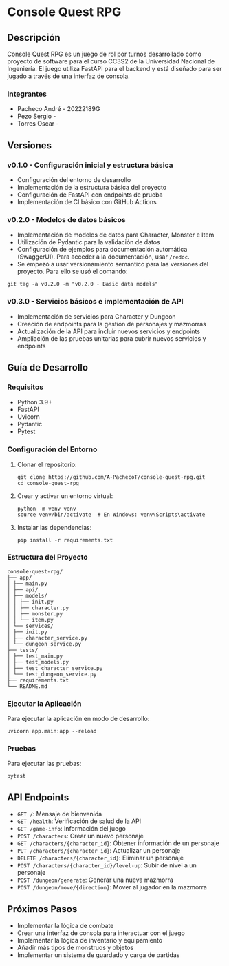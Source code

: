 # Console Quest RPG

## Descripción
Console Quest RPG es un juego de rol por turnos desarrollado como proyecto de software para el curso CC3S2 de la Universidad Nacional de Ingeniería. El juego utiliza FastAPI para el backend y está diseñado para ser jugado a través de una interfaz de consola.

### Integrantes
- Pacheco André - 20222189G
- Pezo Sergio - 
- Torres Oscar - 

## Versiones

### v0.1.0 - Configuración inicial y estructura básica
- Configuración del entorno de desarrollo
- Implementación de la estructura básica del proyecto
- Configuración de FastAPI con endpoints de prueba
- Implementación de CI básico con GitHub Actions

### v0.2.0 - Modelos de datos básicos
- Implementación de modelos de datos para Character, Monster e Item
- Utilización de Pydantic para la validación de datos
- Configuración de ejemplos para documentación automática (SwaggerUI). Para acceder a la documentación, usar `/redoc`.
- Se empezó a usar versionamiento semántico para las versiones del proyecto. Para ello se usó el comando:
```
git tag -a v0.2.0 -m "v0.2.0 - Basic data models"
```

### v0.3.0 - Servicios básicos e implementación de API
- Implementación de servicios para Character y Dungeon
- Creación de endpoints para la gestión de personajes y mazmorras
- Actualización de la API para incluir nuevos servicios y endpoints
- Ampliación de las pruebas unitarias para cubrir nuevos servicios y endpoints

## Guía de Desarrollo

### Requisitos
- Python 3.9+
- FastAPI
- Uvicorn
- Pydantic
- Pytest

### Configuración del Entorno
1. Clonar el repositorio:
   ```
   git clone https://github.com/A-PachecoT/console-quest-rpg.git
   cd console-quest-rpg
   ```

2. Crear y activar un entorno virtual:
   ```
   python -m venv venv
   source venv/bin/activate  # En Windows: venv\Scripts\activate
   ```

3. Instalar las dependencias:
   ```
   pip install -r requirements.txt
   ```

### Estructura del Proyecto
```
console-quest-rpg/
├── app/
│ ├── main.py
│ ├── api/
│ ├── models/
│ │ ├── init.py
│ │ ├── character.py
│ │ ├── monster.py
│ │ └── item.py
│ └── services/
│ ├── init.py
│ ├── character_service.py
│ └── dungeon_service.py
├── tests/
│ ├── test_main.py
│ ├── test_models.py
│ ├── test_character_service.py
│ └── test_dungeon_service.py
├── requirements.txt
└── README.md
```

### Ejecutar la Aplicación
Para ejecutar la aplicación en modo de desarrollo:

```
uvicorn app.main:app --reload
```

### Pruebas
Para ejecutar las pruebas:

```
pytest
```
## API Endpoints

- `GET /`: Mensaje de bienvenida
- `GET /health`: Verificación de salud de la API
- `GET /game-info`: Información del juego
- `POST /characters`: Crear un nuevo personaje
- `GET /characters/{character_id}`: Obtener información de un personaje
- `PUT /characters/{character_id}`: Actualizar un personaje
- `DELETE /characters/{character_id}`: Eliminar un personaje
- `POST /characters/{character_id}/level-up`: Subir de nivel a un personaje
- `POST /dungeon/generate`: Generar una nueva mazmorra
- `POST /dungeon/move/{direction}`: Mover al jugador en la mazmorra

## Próximos Pasos
- Implementar la lógica de combate
- Crear una interfaz de consola para interactuar con el juego
- Implementar la lógica de inventario y equipamiento
- Añadir más tipos de monstruos y objetos
- Implementar un sistema de guardado y carga de partidas
